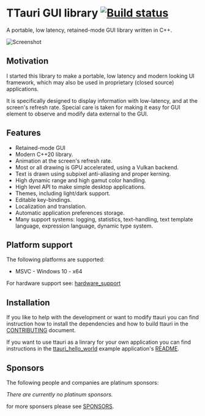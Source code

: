 TTauri GUI library [![Build status](https://ci.appveyor.com/api/projects/status/baqx98wu1ombp3d2/branch/main?svg=true)](https://ci.appveyor.com/project/takev/ttauri/branch/main)
==================

A portable, low latency, retained-mode GUI library written in C++.

![Screenshot](docs/media/screenshots/demo_v0.2.0.gif)

Motivation
----------

I started this library to make a portable, low latency and modern looking
UI framework, which may also be used in proprietary (closed source) applications.

It is specifically designed to display information with low-latency,
and at the screen's refresh rate. Special care is taken for making
it easy for GUI element to observe and modify data external to the GUI.

Features
--------

 - Retained-mode GUI
 - Modern C++20 library.
 - Animation at the screen's refresh rate.
 - Most or all drawing is GPU accelerated, using a Vulkan backend.
 - Text is drawn using subpixel anti-aliasing and proper kerning.
 - High dynamic range and high gamut color handling.
 - High level API to make simple desktop applications.
 - Themes, including light/dark support.
 - Editable key-bindings.
 - Localization and translation.
 - Automatic application preferences storage.
 - Many support systems: logging, statistics, text-handling,
   text template language, expression language, dynamic type system.

Platform support
----------------

The following platforms are supported:

 - MSVC - Windows 10 - x64

For hardware support see: [hardware\_support](docs/hardware_support.md)

Installation
------------

If you like to help with the development or want to modify ttauri you can
find instruction how to install the dependencies and how to build ttauri in the
[CONTRIBUTING](docs/CONTRIBUTING.md) document.

If you want to use ttauri as a linrary for your own application you can
find instructions in the [ttauri_hello_world](https://github.com/ttauri-project/ttauri_hello_world)
example application's [README](https://github.com/ttauri-project/ttauri_hello_world/blob/main/README.md).

Sponsors
--------

The following people and companies are platinum sponsors:

_There are currently no platinum sponsors._

for more sponsers please see [SPONSORS](SPONSORS.md).
